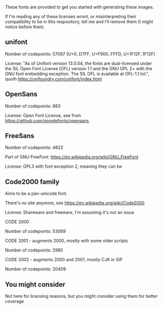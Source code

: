 
These fonts are provided to get you started with generating these images.

If I'm reading any of these licenses wront, or misinterpreting their compatibility to be in this respository, tell me and I'll remove them (I might notice before then).



## unifont 

Number of codepoints: 57087  (U+0..D7FF, U+F900..FFFD, U+1F12F..1F12F)

License: "As of Unifont version 13.0.04, the fonts are dual-licensed under the SIL Open Font License (OFL) version 1.1 and the GNU GPL 2+ with the GNU font embedding exception. The SIL OFL is available at OFL-1.1.txt.", quoth https://unifoundry.com/unifont/index.html



## OpenSans

Number of codepoints: 883

License: Open Font License, see from https://github.com/googlefonts/opensans



## FreeSans

Number of codepoints: 4622

Part of GNU FreeFont: https://en.wikipedia.org/wiki/GNU_FreeFont

License: GPL3 with font exception 2, meaning they can be 



## Code2000 family

Aims to be a pan-unicode font.

There's no site anymore, see https://en.wikipedia.org/wiki/Code2000

License: Shareware and freeware, I'm assuming it's not an issue


CODE 2000

Number of codepoints: 53069


CODE 2001 - augments 2000, mostly with some older scripts

Number of codepoints: 2985


CODE 2002 - augments 2000 and 2001, mostly CJK in SIP

Number of codepoints: 20409




## You might consider

Not here for licensing reasons, but you might consider using them for better coverage


